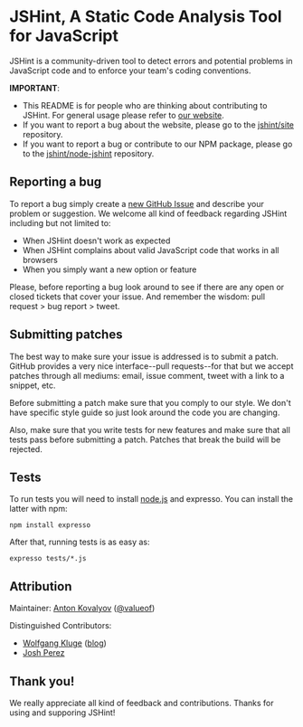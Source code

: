 JSHint, A Static Code Analysis Tool for JavaScript
==================================================

JSHint is a community-driven tool to detect errors and potential problems in
JavaScript code and to enforce your team's coding conventions.

**IMPORTANT**:

 * This README is for people who are thinking about contributing to JSHint. For general usage
   please refer to [our website](http://jshint.com/).
 * If you want to report a bug about the website, please go to the
   [jshint/site](https://github.com/jshint/site/) repository.
 * If you want to report a bug or contribute to our NPM package, please go to the
   [jshint/node-jshint](https://github.com/jshint/node-jshint/) repository.

Reporting a bug
---------------

To report a bug simply create a [new GitHub Issue](https://github.com/jshint/jshint/issues/new) and
describe your problem or suggestion. We welcome all kind of feedback regarding JSHint including but
not limited to:

 * When JSHint doesn't work as expected
 * When JSHint complains about valid JavaScript code that works in all browsers
 * When you simply want a new option or feature

Please, before reporting a bug look around to see if there are any open or closed tickets that
cover your issue. And remember the wisdom: pull request > bug report > tweet.

Submitting patches
------------------

The best way to make sure your issue is addressed is to submit a patch. GitHub provides a very
nice interface--pull requests--for that but we accept patches through all mediums: email, issue
comment, tweet with a link to a snippet, etc.

Before submitting a patch make sure that you comply to our style. We don't have specific style
guide so just look around the code you are changing.

Also, make sure that you write tests for new features and make sure that all tests pass before
submitting a patch. Patches that break the build will be rejected.

Tests
-----

To run tests you will need to install [node.js](http://nodejs.org/) and
expresso. You can install the latter with npm:

    npm install expresso

After that, running tests is as easy as:

    expresso tests/*.js

Attribution
-----------

Maintainer: [Anton Kovalyov](http://anton.kovalyov.net/) ([@valueof](http://twitter.com/valueof))

Distinguished Contributors:

 * [Wolfgang Kluge](http://klugesoftware.de/) ([blog](http://gehirnwindung.de/))
 * [Josh Perez](http://www.goatslacker.com/)

Thank you!
----------

We really appreciate all kind of feedback and contributions. Thanks for using and supporing JSHint!